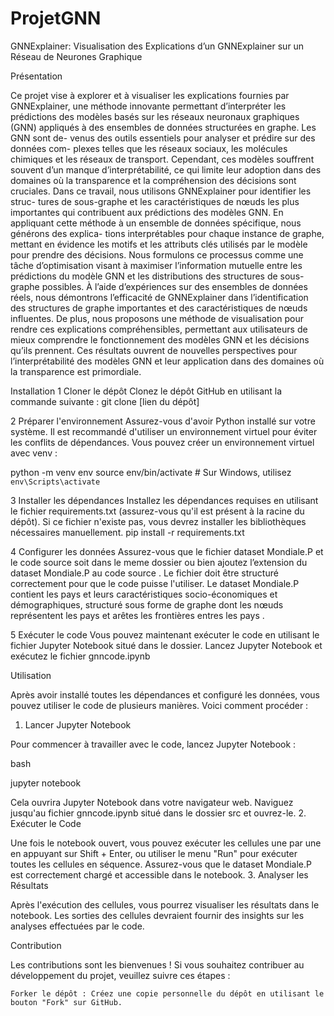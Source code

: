 # ProjetGNN

GNNExplainer: Visualisation des Explications
d’un GNNExplainer sur un Réseau de Neurones
Graphique

Présentation 

Ce projet vise à explorer et à visualiser les explications fournies par
GNNExplainer, une méthode innovante permettant d’interpréter les prédictions
des modèles basés sur les réseaux neuronaux graphiques (GNN) appliqués
à des ensembles de données structurées en graphe. Les GNN sont de-
venus des outils essentiels pour analyser et prédire sur des données com-
plexes telles que les réseaux sociaux, les molécules chimiques et les réseaux
de transport. Cependant, ces modèles souffrent souvent d’un manque
d’interprétabilité, ce qui limite leur adoption dans des domaines où la
transparence et la compréhension des décisions sont cruciales.
Dans ce travail, nous utilisons GNNExplainer pour identifier les struc-
tures de sous-graphe et les caractéristiques de nœuds les plus importantes
qui contribuent aux prédictions des modèles GNN. En appliquant cette
méthode à un ensemble de données spécifique, nous générons des explica-
tions interprétables pour chaque instance de graphe, mettant en évidence
les motifs et les attributs clés utilisés par le modèle pour prendre des
décisions. Nous formulons ce processus comme une tâche d’optimisation
visant à maximiser l’information mutuelle entre les prédictions du modèle
GNN et les distributions des structures de sous-graphe possibles.
À l’aide d’expériences sur des ensembles de données réels, nous démontrons
l’efficacité de GNNExplainer dans l’identification des structures de graphe
importantes et des caractéristiques de nœuds influentes. De plus, nous
proposons une méthode de visualisation pour rendre ces explications compréhensibles,
permettant aux utilisateurs de mieux comprendre le fonctionnement des
modèles GNN et les décisions qu’ils prennent. Ces résultats ouvrent de
nouvelles perspectives pour l’interprétabilité des modèles GNN et leur
application dans des domaines où la transparence est primordiale.



Installation
1 Cloner le dépôt
Clonez le dépôt GitHub en utilisant la commande suivante :
git clone  [lien du dépôt]


2 Préparer l'environnement
Assurez-vous d'avoir Python installé sur votre système. Il est recommandé d'utiliser un environnement virtuel pour éviter les conflits de dépendances. Vous pouvez créer un environnement virtuel avec venv :

python -m venv env
source env/bin/activate  # Sur Windows, utilisez `env\Scripts\activate`


3 Installer les dépendances
Installez les dépendances requises en utilisant le fichier requirements.txt (assurez-vous qu'il est présent à la racine du dépôt). Si ce fichier n'existe pas, vous devrez installer les bibliothèques nécessaires manuellement.
pip install -r requirements.txt

4 Configurer les données
Assurez-vous que le fichier dataset Mondiale.P et le code source soit dans le meme dossier ou bien  ajoutez l’extension du dataset Mondiale.P au code source  . Le fichier doit être structuré correctement pour que le code puisse l'utiliser.
Le dataset Mondiale.P contient les pays et leurs caractéristiques socio-économiques et démographiques, structuré sous forme de graphe   dont les nœuds représentent les pays et arêtes les frontières entres les pays . 

5 Exécuter le code
Vous pouvez maintenant exécuter le code en utilisant le fichier Jupyter Notebook situé dans le dossier. Lancez Jupyter Notebook et exécutez  le fichier gnncode.ipynb  

Utilisation

Après avoir installé toutes les dépendances et configuré les données, vous pouvez utiliser le code de plusieurs manières. Voici comment procéder :
1. Lancer Jupyter Notebook

Pour commencer à travailler avec le code, lancez Jupyter Notebook :

bash

jupyter notebook

Cela ouvrira Jupyter Notebook dans votre navigateur web. Naviguez jusqu'au fichier gnncode.ipynb situé dans le dossier src et ouvrez-le.
2. Exécuter le Code

Une fois le notebook ouvert, vous pouvez exécuter les cellules une par une en appuyant sur Shift + Enter, ou utiliser le menu "Run" pour exécuter toutes les cellules en séquence. Assurez-vous que le dataset Mondiale.P est correctement chargé et accessible dans le notebook.
3. Analyser les Résultats

Après l'exécution des cellules, vous pourrez visualiser les résultats dans le notebook. Les sorties des cellules devraient fournir des insights sur les analyses effectuées par le code.


Contribution

Les contributions sont les bienvenues ! Si vous souhaitez contribuer au développement du projet, veuillez suivre ces étapes :

    Forker le dépôt : Créez une copie personnelle du dépôt en utilisant le bouton "Fork" sur GitHub.
